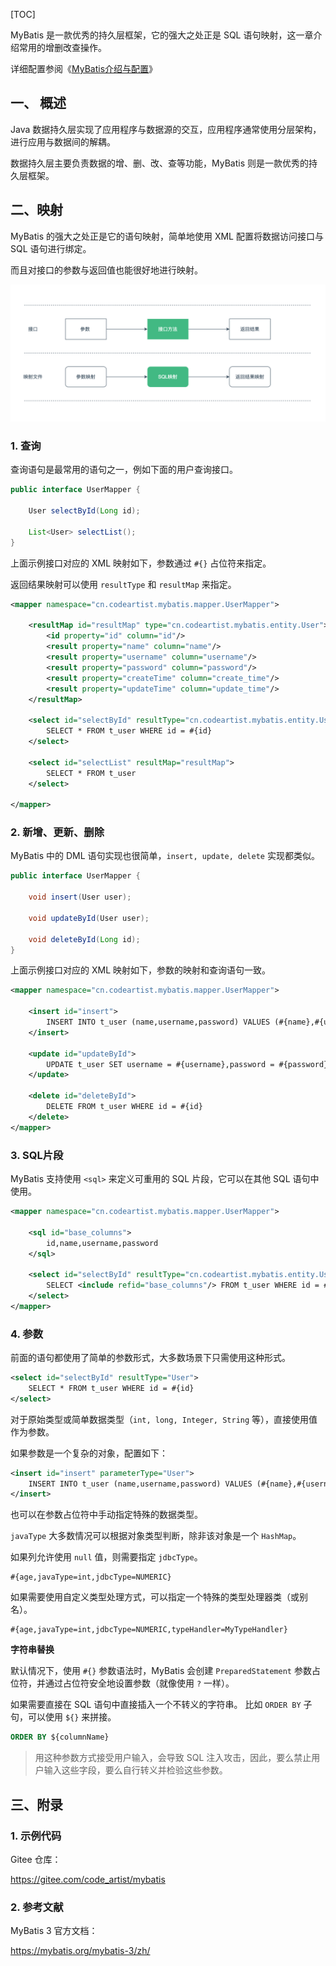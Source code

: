 [TOC]

MyBatis 是一款优秀的持久层框架，它的强大之处正是 SQL 语句映射，这一章介绍常用的增删改查操作。

详细配置参阅《[MyBatis介绍与配置](https://mp.weixin.qq.com/s/pcCrXLC47GoHmGUM52dLpQ)》

## 一、 概述    

Java 数据持久层实现了应用程序与数据源的交互，应用程序通常使用分层架构，进行应用与数据间的解耦。

数据持久层主要负责数据的增、删、改、查等功能，MyBatis 则是一款优秀的持久层框架。

## 二、映射

MyBatis 的强大之处正是它的语句映射，简单地使用 XML 配置将数据访问接口与 SQL 语句进行绑定。

而且对接口的参数与返回值也能很好地进行映射。

![2](images/2.png)

### 1. 查询

查询语句是最常用的语句之一，例如下面的用户查询接口。

```java
public interface UserMapper {

    User selectById(Long id);

    List<User> selectList();
}
```

上面示例接口对应的 XML 映射如下，参数通过 `#{}` 占位符来指定。

返回结果映射可以使用 `resultType` 和 `resultMap` 来指定。

```xml
<mapper namespace="cn.codeartist.mybatis.mapper.UserMapper">

    <resultMap id="resultMap" type="cn.codeartist.mybatis.entity.User">
        <id property="id" column="id"/>
        <result property="name" column="name"/>
        <result property="username" column="username"/>
        <result property="password" column="password"/>
        <result property="createTime" column="create_time"/>
        <result property="updateTime" column="update_time"/>
    </resultMap>

    <select id="selectById" resultType="cn.codeartist.mybatis.entity.User">
        SELECT * FROM t_user WHERE id = #{id}
    </select>

    <select id="selectList" resultMap="resultMap">
        SELECT * FROM t_user
    </select>

</mapper>
```

### 2. 新增、更新、删除

MyBatis 中的 DML 语句实现也很简单，`insert, update, delete` 实现都类似。

```java
public interface UserMapper {

    void insert(User user);

    void updateById(User user);

    void deleteById(Long id);
}
```

上面示例接口对应的 XML 映射如下，参数的映射和查询语句一致。

```xml
<mapper namespace="cn.codeartist.mybatis.mapper.UserMapper">

    <insert id="insert">
        INSERT INTO t_user (name,username,password) VALUES (#{name},#{username},#{password})
    </insert>

    <update id="updateById">
        UPDATE t_user SET username = #{username},password = #{password} WHERE id = #{id}
    </update>

    <delete id="deleteById">
        DELETE FROM t_user WHERE id = #{id}
    </delete>
</mapper>
```

### 3. SQL片段

MyBatis 支持使用 `<sql>` 来定义可重用的 SQL 片段，它可以在其他 SQL 语句中使用。

```xml
<mapper namespace="cn.codeartist.mybatis.mapper.UserMapper">

    <sql id="base_columns">
        id,name,username,password
    </sql>

    <select id="selectById" resultType="cn.codeartist.mybatis.entity.User">
        SELECT <include refid="base_columns"/> FROM t_user WHERE id = #{id}
    </select>
</mapper>
```

### 4. 参数

前面的语句都使用了简单的参数形式，大多数场景下只需使用这种形式。

```xml
<select id="selectById" resultType="User">
    SELECT * FROM t_user WHERE id = #{id}
</select>
```

对于原始类型或简单数据类型（`int, long, Integer, String` 等），直接使用值作为参数。

如果参数是一个复杂的对象，配置如下：

```xml
<insert id="insert" parameterType="User">
    INSERT INTO t_user (name,username,password) VALUES (#{name},#{username},#{password})
</insert>
```

也可以在参数占位符中手动指定特殊的数据类型。

`javaType` 大多数情况可以根据对象类型判断，除非该对象是一个 `HashMap`。

如果列允许使用 `null` 值，则需要指定 `jdbcType`。

```
#{age,javaType=int,jdbcType=NUMERIC}
```

如果需要使用自定义类型处理方式，可以指定一个特殊的类型处理器类（或别名）。

```
#{age,javaType=int,jdbcType=NUMERIC,typeHandler=MyTypeHandler}
```

**字符串替换**

默认情况下，使用 `#{}` 参数语法时，MyBatis 会创建 `PreparedStatement` 参数占位符，并通过占位符安全地设置参数（就像使用 `?` 一样）。

如果需要直接在 SQL 语句中直接插入一个不转义的字符串。 比如 `ORDER BY` 子句，可以使用 `${}` 来拼接。

```sql
ORDER BY ${columnName}
```

> 用这种参数方式接受用户输入，会导致 SQL 注入攻击，因此，要么禁止用户输入这些字段，要么自行转义并检验这些参数。

## 三、附录

### 1. 示例代码

Gitee 仓库：

<https://gitee.com/code_artist/mybatis>

### 2. 参考文献

MyBatis 3 官方文档：

<https://mybatis.org/mybatis-3/zh/>
